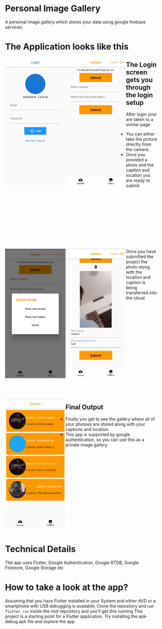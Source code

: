 # Personal Image Gallery

A personal image gallery which stores your data using google firebase services.

# The Application looks like this


<img align="left" alt="GIF" src="https://github.com/adi-code22/Personal-Image-Gallery/blob/master/files/WhatsApp%20Image%202021-03-23%20at%2021.14.07%20(1).jpeg?raw=true" width="200"/>  
<img align="left" alt="GIF" src="https://github.com/adi-code22/Personal-Image-Gallery/blob/master/files/WhatsApp%20Image%202021-03-23%20at%2021.14.07%20(2).jpeg?raw=true" width="200"/>  


## The Login screen gets you through the login setup

After login your are taken to a similar page
- You can either take the picture directly from the camera 
- Once you provided a photo and the caption and location you are ready to submit

<p>&nbsp;</p>
<p>&nbsp;</p>
<p>&nbsp;</p>
<p>&nbsp;</p>
<p>&nbsp;</p>
<p>&nbsp;</p>

<img align="left" alt="GIF" src="https://github.com/adi-code22/Personal-Image-Gallery/blob/master/files/WhatsApp%20Image%202021-03-23%20at%2021.14.07%20(4).jpeg?raw=true" width="200"/>  
<img align="left" alt="GIF" src="https://github.com/adi-code22/Personal-Image-Gallery/blob/master/files/WhatsApp%20Image%202021-06-21%20at%2019.44.36.jpeg?raw=true" width="200"/>  

Once you have submitted the project the photo along with the location and caption is being transferred into the cloud

<p>&nbsp;</p>
<p>&nbsp;</p>
<p>&nbsp;</p>
<p>&nbsp;</p>
<p>&nbsp;</p>
<p>&nbsp;</p>
<p>&nbsp;</p>
<p>&nbsp;</p>
<p>&nbsp;</p>
<p>&nbsp;</p>



<img align="left" alt="GIF" src="https://github.com/adi-code22/Personal-Image-Gallery/blob/master/files/WhatsApp%20Image%202021-06-21%20at%2019.43.46.jpeg?raw=true" width="200"/>  


## Final Output

- Finally you get to see the gallery where all of your photoes are stored along with your captions and location
- This app is supported by google authentication, so you can use this as a private image gallery




<p>&nbsp;</p>
<p>&nbsp;</p>
<p>&nbsp;</p>
<p>&nbsp;</p>
<p>&nbsp;</p>
<p>&nbsp;</p>
<p>&nbsp;</p>
<p>&nbsp;</p>
<p>&nbsp;</p>




# Technical Details

The app uses Flutter, Google Authentication, Google RTDB, Google Firestore, Google Storage etc

# How to take a look at the app?

Assuming that you have Flutter installed in your System and either AVD or a smartphone with USB debugging is available;
Clone the repository and run ```flutter run``` inside the root repository and you'll get this running
This project is a starting point for a Flutter application.
Try installing the apk-debug.apk file and explore the app
